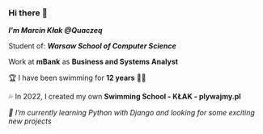 ### Hi there 👋

**_I'm Marcin Kłak @Quaczeq_**

Student of: ***Warsaw School of Computer Science***

Work at **mBank** as **Business and Systems Analyst**

🏆 I have been swimming for **12 years** 🏊‍♂️ 

💦 In 2022, I created my own **Swimming School - KŁAK - plywajmy.pl** 

*🌱 I’m currently learning Python with Django and looking for some exciting new projects*
